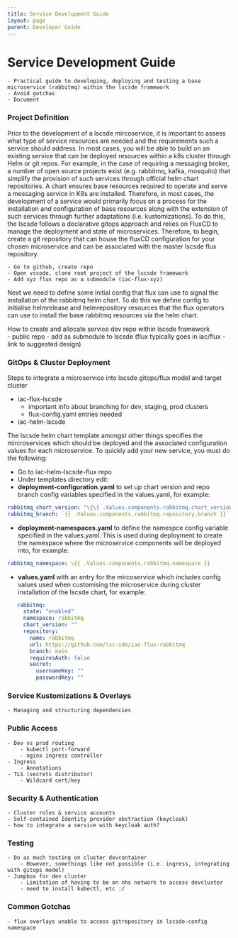 ```yaml
---
title: Service Development Guide
layout: page
parent: Developer Guide
---
```

# Service Development Guide
    - Practical guide to developing, deploying and testing a base microservice (rabbitmq) within the lscsde framework
    - Avoid gotchas
    - Document 

### Project Definition
Prior to the development of a lscsde mircoservice, it is important to assess what type of service resources are needed and the requirements such a service should address. In most cases, you will be able to build on an existing service that can be deployed resources within a k8s cluster through Helm or git repos. For example, in the case of requiring a messaging broker, a number of open source projects exist (e.g. rabbitmq, kafka, mosquito) that simplify the provision of such services through official helm chart repositories. A chart ensures base resources required to operate and serve a messaging service in K8s are installed. Therefore, in most cases, the development of a service would primarily focus on a process for the installation and configuration of base resources along with the extension of such services through further adaptations (i.e. kustomizations). To do this, the lscsde follows a declarative gitops approach and relies on FluxCD to manage the deployment and state of microservices. Therefore, to begin, create a git repository that can house the fluxCD configuration for your chosen microservice and can be associated with the master lscsde flux repository.

    - Go to github, create repo
    - Open vscode, clone root project of the lscsde framework
    - Add xyz flux repo as a submodule (iac-flux-xyz)

Next we need to define some initial config that flux can use to signal the installation of the rabbitmq helm chart. To do this we define config to initialise helmrelease and helmrepository resources that the flux operators can use to install the base rabbitmq resources via the helm chart.  

How to create and allocate service dev repo within lscsde framework  
    - public repo
    - add as submodule to lscsde (flux typically goes in iac/flux - link to suggested design)

### GitOps & Cluster Deployment
Steps to integrate a microservice into lscsde gitops/flux model and target cluster
* iac-flux-lscsde
    * important info about branching for dev, staging, prod clusters
    * flux-config.yaml entries needed
* iac-helm-lscsde

The lscsde helm chart template amongst other things specifies the mircroservices which should be deployed and the associated configuration values for each microservice. To quickly add your new service, you must do the following:
 * Go to iac-helm-lscsde-flux repo
 * Under templates directory edit:
 * **deployment-configuration.yaml** to set up chart version and repo branch config variables specified in the values.yaml, for example:
```yaml
rabbitmq_chart_version: "\{\{ .Values.components.rabbitmq.chart_version \}\}"
rabbitmq_branch: `{{ .Values.components.rabbitmq.repository.branch }}`
```
 * **deployment-namespaces.yaml** to define the namespce config variable specified in the values.yaml. This is used during deployment to create the namespace where the microservice components will be deployed into, for example:
```yaml
rabbitmq_namespace: \{{ .Values.components.rabbitmq.namespace }}
``` 
 * **values.yaml** with an entry for the mircoservice which includes config values used when customising the microservice during cluster installation of the lscsde chart, for example:
```yaml
   rabbitmq:
     state: "enabled"
     namespace: rabbitmq
     chart_version: ""
     repository:
       name: rabbitmq
       url: https://github.com/lsc-sde/iac-flux-rabbitmq
       branch: main
       requiresAuth: false
       secret:
         usernameKey: ""
         passwordKey: ""
```

### Service Kustomizations & Overlays
    - Managing and structuring dependencies

### Public Access
    - Dev vs prod routing
        - kubectl port-forward
        - nginx ingress controller
    - Ingress
        - Annotations
    - TLS (secrets distributor)
        - Wildcard cert/key

### Security & Authentication 
    - Cluster roles & service accounts
    - Self-contained Identity provider abstraction (keycloak)
    - how to integrate a service with keycloak auth?

### Testing 
    - Do as much testing on cluster devcontainer
        - However, somethings like not possible (i.e. ingress, integrating with gitops model)
    - Jumpbox for dev cluster
        - Limitation of having to be on nhs network to access devcluster
        - need to install kubectl, etc :/

### Common Gotchas
    - flux overlays unable to access gitrepository in lscsde-config namespace  
